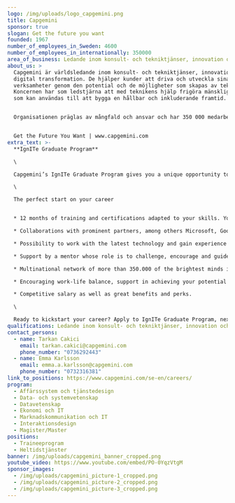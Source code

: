 ```yaml
---
logo: /img/uploads/logo_capgemini.png
title: Capgemini
sponsor: true
slogan: Get the future you want
founded: 1967
number_of_employees_in_Sweden: 4600
number_of_employees_in_internationally: 350000
area_of_business: Ledande inom konsult- och tekniktjänser, innovation och digital transformation.
about_us: >
  Capgemini är världsledande inom konsult- och tekniktjänser, innovation och
  digital transformation. De hjälper kunder att driva och utveckla sina
  verksamheter genom den potential och de möjligheter som skapas av teknik.
  Koncernen har som ledstjärna att med teknikens hjälp frigöra mänsklig energi
  som kan användas till att bygga en hållbar och inkluderande framtid. 


  Organisationen präglas av mångfald och ansvar och har 350 000 medarbetare i över 50 länder. Med 55 års erfarenhet och djup branschexpertis är Capgemini en trygg partner som kan hantera hela bredden av kundernas affär, från strategi till drift, och alltid i takt med den senaste utvecklingen för innovationsområden som molnet, data, AI, uppkopplade enheter, mjukvara, digital ingenjörskonst och nya plattformar. Koncernen rapporterade globala intäkter på 18 miljarder Euro för 2021.


  Get the Future You Want | www.capgemini.com
extra_text: >-
  **IgnITe Graduate Program**

  \

  Capgemini’s IgnITe Graduate Program gives you a unique opportunity to kick-start your career. It nurtures young talent and helps you make the most of your ideas and ambitions. During 12 months you will develop all the skills you need to succeed as a consultant.

  \

  The perfect start on your career


  * 12 months of training and certifications adapted to your skills. You will develop the consultant techniques you need to succeed in your career.

  * Collaborations with prominent partners, among others Microsoft, Google, Amazon, SAP, Salesforce, Mulesoft, PEGA, Adobe and UIPath.

  * Possibility to work with the latest technology and gain experience from various projects.

  * Support by a mentor whose role is to challenge, encourage and guide you.

  * Multinational network of more than 350.000 of the brightest minds in the industry to inspire you.

  * Encouraging work-life balance, support in achieving your potential both inside and outside the office.

  * Competitive salary as well as great benefits and perks.

  \

  Ready to kickstart your career? Apply to IgnITe Graduate Program, next start in September 2023. For more information visit: [IgnITe Graduate Program](https://www.capgemini.com/se-en/careers/career-paths/students-and-graduates/ignite-graduate-program/)
qualifications: Ledande inom konsult- och tekniktjänser, innovation och digital transformation.
contact_persons:
  - name: Tarkan Cakici
    email: tarkan.cakici@capgemini.com
    phone_number: "0736292443"
  - name: Emma Karlsson
    email: emma.a.karlsson@capgemini.com
    phone_number: "0732316381"
link_to_positions: https://www.capgemini.com/se-en/careers/
program:
  - Affärssystem och tjänstedesign
  - Data- och systemvetenskap
  - Datavetenskap
  - Ekonomi och IT
  - Marknadskommunikation och IT
  - Interaktionsdesign
  - Magister/Master
positions:
  - Traineeprogram
  - Heltidstjänster
banner: /img/uploads/capgemini_banner_cropped.png
youtube_video: https://www.youtube.com/embed/PO-0YqzVtgM
sponsor_images:
  - /img/uploads/capgemini_picture-1_cropped.png
  - /img/uploads/capgemini_picture-2_cropped.png
  - /img/uploads/capgemini_picture-3_cropped.png
---
```

